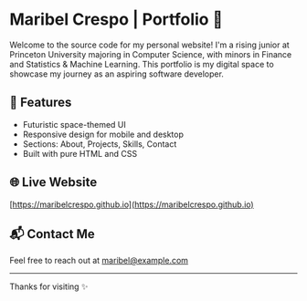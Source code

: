 # Maribel Crespo | Portfolio 🌌

Welcome to the source code for my personal website! I'm a rising junior at Princeton University majoring in Computer Science, with minors in Finance and Statistics & Machine Learning. This portfolio is my digital space to showcase my journey as an aspiring software developer.

## 🚀 Features
- Futuristic space-themed UI
- Responsive design for mobile and desktop
- Sections: About, Projects, Skills, Contact
- Built with pure HTML and CSS

## 🌐 Live Website
[https://maribelcrespo.github.io](https://maribelcrespo.github.io)

## 📬 Contact Me
Feel free to reach out at [maribel@example.com](mailto:maribel@example.com)

---

Thanks for visiting ✨
